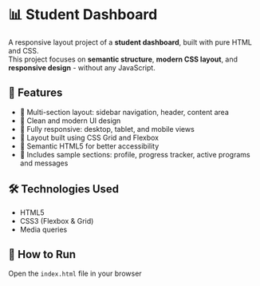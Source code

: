 # 📊 Student Dashboard

A responsive layout project of a **student dashboard**, built with pure HTML and CSS.  
This project focuses on **semantic structure**, **modern CSS layout**, and **responsive design** - without any JavaScript.

## 🎯 Features

- 📁 Multi-section layout: sidebar navigation, header, content area
- 🎨 Clean and modern UI design
- 📱 Fully responsive: desktop, tablet, and mobile views
- 🧱 Layout built using CSS Grid and Flexbox
- 🧾 Semantic HTML5 for better accessibility
- 🌈 Includes sample sections: profile, progress tracker, active programs and messages

## 🛠️ Technologies Used

- HTML5
- CSS3 (Flexbox & Grid)
- Media queries

## 🚀 How to Run

Open the `index.html` file in your browser
